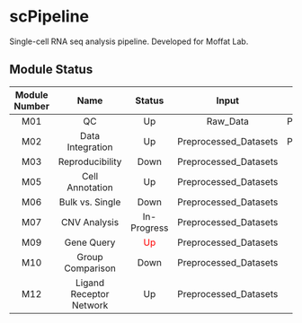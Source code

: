 # scPipeline
Single-cell RNA seq analysis pipeline. Developed for Moffat Lab. 

## Module Status

| Module Number | Name | Status | Input | Output | scPipeline Configured |
|:---: |:---: |:---:   |:---:  |:---: | :---: |
| M01  | QC | Up | Raw_Data | Preprocessed_Datasets | Yes |
| M02  | Data Integration | Up | Preprocessed_Datasets | Preprocessed_Datasets | No |
| M03  | Reproducibility | Down | Preprocessed_Datasets | - | No |
| M05  | Cell Annotation | Up | Preprocessed_Datasets | - | Yes |
| M06  | Bulk vs. Single | Down | Preprocessed_Datasets | - | No |
| M07  | CNV Analysis | In-Progress | Preprocessed_Datasets | - | No |
| M09  | Gene Query | <span style="color:red">Up</span> | Preprocessed_Datasets | - | Yes |
| M10  | Group Comparison | Down | Preprocessed_Datasets | - | No |
| M12  | Ligand Receptor Network | Up | Preprocessed_Datasets | - | No |
